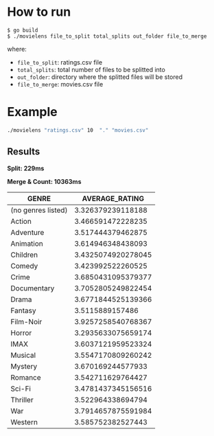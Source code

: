# How to run

```console
$ go build
$ ./movielens file_to_split total_splits out_folder file_to_merge
```

where:
- `file_to_split`: ratings.csv file
- `total_splits`: total number of files to be splitted into
- `out_folder`: directory where the splitted files will be stored
- `file_to_merge`: movies.csv file

# Example

```bash
./movielens "ratings.csv" 10  "." "movies.csv"
```

## Results

__Split: 229ms__

__Merge & Count: 10363ms__

| GENRE       | AVERAGE_RATING                   |
|-------------|----------------------------------|
| (no genres listed)         | 3.326379239118188 |
| Action      | 3.466591472228235                |
| Adventure   | 3.517444379462875                |
| Animation   | 3.614946348438093                |
| Children    | 3.4325074920278045               |
| Comedy      | 3.423992522260525                |
| Crime       | 3.6850431095379377               |
| Documentary | 3.7052805249822454               |
| Drama       | 3.6771844525139366               |
| Fantasy     | 3.5115889157486                  |
| Film-Noir   | 3.9257258540768367               |
| Horror      | 3.2935633075659174               |
| IMAX        | 3.6037121959523324               |
| Musical     | 3.5547170809260242               |
| Mystery     | 3.670169244577933                |
| Romance     | 3.542711629764427                |
| Sci-Fi      | 3.4781437345156516               |
| Thriller    | 3.522964338694794                |
| War         | 3.7914657875591984               |
| Western     | 3.585752382527443                |

